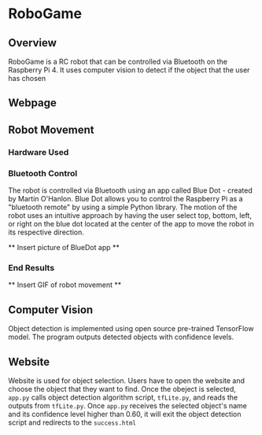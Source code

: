 # RoboGame

## Overview

RoboGame is a RC robot that can be controlled via Bluetooth on the Raspberry Pi 4. It uses computer vision to detect if the object that the user has chosen 

## Webpage

## Robot Movement

### Hardware Used



### Bluetooth Control

The robot is controlled via Bluetooth using an app called Blue Dot - created by Martin O'Hanlon. Blue Dot allows you to control the Raspberry Pi as a "bluetooth remote" by using a simple Python library. The motion of the robot uses an intuitive approach by having the user select top, bottom, left, or right on the blue dot located at the center of the app to move the robot in its respective direction.

** Insert picture of BlueDot app **

### End Results
** Insert GIF of robot movement **


## Computer Vision

Object detection is implemented using open source pre-trained TensorFlow model. The program outputs detected objects with confidence levels.

## Website

Website is used for object selection. Users have to open the website and choose the object that they want to find. Once the obeject is selected, `app.py` calls object detection algorithm script, `tfLite.py`, and reads the outputs from `tfLite.py`. Once `app.py` receives the selected object's name and its confidence level higher than 0.60, it will exit the object detection script and redirects to the `success.html`

